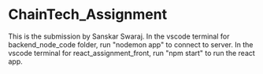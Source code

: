 ﻿# ChainTech_Assignment
This is the submission by Sanskar Swaraj.
In the vscode terminal for backend_node_code folder, run "nodemon app" to connect to server.
In the vscode terminal for react_assignment_front, run "npm start" to run the react app.
